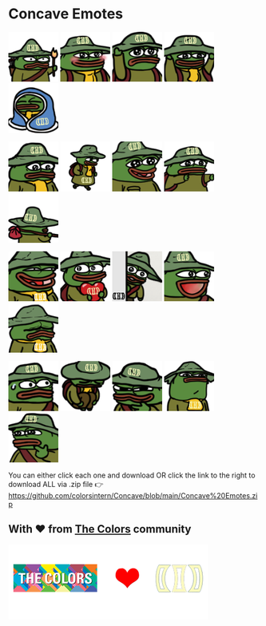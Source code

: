 # Concave Emotes
<html>
<body>

<p float="left">
  <img src="https://github.com/colorsintern/Concave/blob/main/Concave%20Emotes/AngryTorch.png" width="100" />
  <img src="https://github.com/colorsintern/Concave/blob/main/Concave%20Emotes/Blush.png" width="100" /> 
  <img src="https://github.com/colorsintern/Concave/blob/main/Concave%20Emotes/Bye.png" width="100" />
  <img src="https://github.com/colorsintern/Concave/blob/main/Concave%20Emotes/Cheer.png" width="100" />
  <img src="https://github.com/colorsintern/Concave/blob/main/Concave%20Emotes/Cozy.png" width="100" />
</p>
  
  <p float="left">
  <img src="https://github.com/colorsintern/Concave/blob/main/Concave%20Emotes/Down.png" width="100" />
  <img src="https://github.com/colorsintern/Concave/blob/main/Concave%20Emotes/peepoWalk.png" width="100" /> 
  <img src="https://github.com/colorsintern/Concave/blob/main/Concave%20Emotes/Happy.png" width="100" />
  <img src="https://github.com/colorsintern/Concave/blob/main/Concave%20Emotes/Hug.png" width="100" />
  <img src="https://github.com/colorsintern/Concave/blob/main/Concave%20Emotes/Ignore.png" width="100" />
</p>
 
 <p float="left">
  <img src="https://github.com/colorsintern/Concave/blob/main/Concave%20Emotes/Laugh.png" width="100" />
  <img src="https://github.com/colorsintern/Concave/blob/main/Concave%20Emotes/Love.png" width="100" /> 
  <img src="https://github.com/colorsintern/Concave/blob/main/Concave%20Emotes/Peek.png" width="100" />
  <img src="https://github.com/colorsintern/Concave/blob/main/Concave%20Emotes/Pog.png" width="100" />
  <img src="https://github.com/colorsintern/Concave/blob/main/Concave%20Emotes/Sad.png" width="100" />
</p>
  
  <p float="left">
  <img src="https://github.com/colorsintern/Concave/blob/main/Concave%20Emotes/Scared.png" width="100" />
  <img src="https://github.com/colorsintern/Concave/blob/main/Concave%20Emotes/Sit.png" width="100" /> 
  <img src="https://github.com/colorsintern/Concave/blob/main/Concave%20Emotes/Smug.png" width="100" />
  <img src="https://github.com/colorsintern/Concave/blob/main/Concave%20Emotes/Sus.png" width="100" />
  <img src="https://github.com/colorsintern/Concave/blob/main/Concave%20Emotes/Think.png" width="100" />
</p>
 
  
 You can either click each one and download OR click the link to the right to download ALL via .zip file 👉 https://github.com/colorsintern/Concave/blob/main/Concave%20Emotes.zip
  
<h2>With ❤️ from <a href="https://twitter.com/TheColorsNFT">The Colors</a> community</h2>
<img src="https://github.com/colorsintern/Concave/blob/main/ColorsXConcaveV1.png">


</body>
</html>
